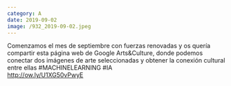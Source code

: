 ```yaml
--- 
category: A 
date: 2019-09-02 
image: /932_2019-09-02.jpeg 
--- 
```


Comenzamos el mes de septiembre con fuerzas renovadas y os quería compartir esta página web de Google Arts&Culture, donde podemos conectar dos imágenes de arte seleccionadas y obtener la conexión cultural entre ellas #MACHINELEARNING #IA<br>http://ow.ly/U1XG50vPwyE